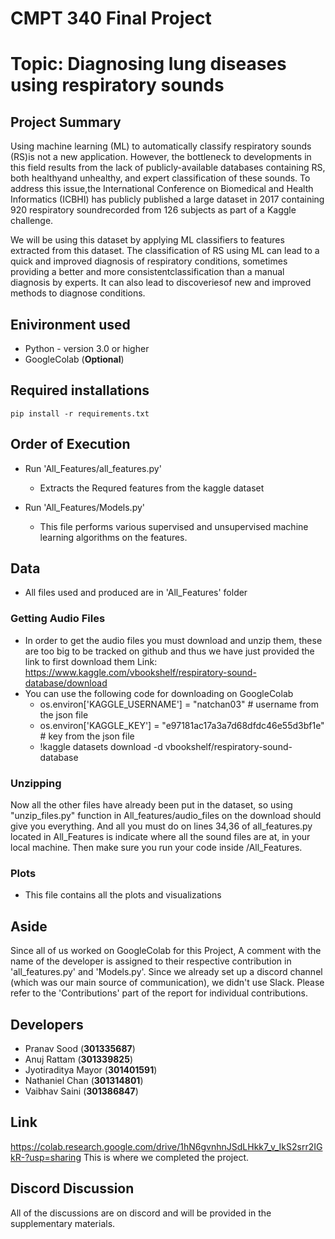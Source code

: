 # CMPT 340 Final Project

# Topic: Diagnosing lung diseases using respiratory sounds

## Project Summary
Using machine learning (ML) to automatically classify respiratory sounds (RS)is not a new application. However, the bottleneck to developments in this field results from the lack of publicly-available databases containing RS, both healthyand unhealthy, and expert classification of these sounds. To address this issue,the  International  Conference  on  Biomedical  and  Health  Informatics  (ICBHI) has publicly published a large dataset in 2017 containing 920 respiratory soundrecorded from 126 subjects as part of a Kaggle challenge. 

We will be using this dataset by applying ML classifiers to features extracted from this dataset. The classification of RS using ML can lead to a quick and improved diagnosis of respiratory conditions, sometimes providing a better and more consistentclassification than a manual diagnosis by experts. It can also lead to discoveriesof new and improved methods to diagnose conditions.

## Enivironment used
* Python - version 3.0 or higher
* GoogleColab (**Optional**)

## Required installations 
`pip install -r requirements.txt`

## Order of Execution
* Run 'All_Features/all_features.py' 
	* Extracts the Requred features from the kaggle dataset

* Run 'All_Features/Models.py'
	* This file performs various supervised and unsupervised machine learning algorithms on the features.

## Data
* All files used and produced are in 'All_Features' folder 
### Getting Audio Files
* In order to get the audio files you must download and unzip them, these are too big to be tracked on github and thus we have just provided the link to first download them
Link:  https://www.kaggle.com/vbookshelf/respiratory-sound-database/download 
* You can use the following code for downloading on GoogleColab
	* os.environ['KAGGLE_USERNAME'] = "natchan03" # username from the json file
	* os.environ['KAGGLE_KEY'] = "e97181ac17a3a7d68dfdc46e55d3bf1e" # key from the json file
	* !kaggle datasets download -d vbookshelf/respiratory-sound-database
### Unzipping
Now all the other files have already been put in the dataset, so using "unzip_files.py" function in All_features/audio_files on the download should give you everything. And all you must do on lines 34,36 of all_features.py located in All_Features is indicate where all the sound files are at, in your local machine. Then make sure you run your code inside /All_Features.
### Plots
* This file contains all the plots and visualizations

## Aside
Since all of us worked on GoogleColab for this Project, A comment with the name of the developer is assigned to their respective contribution in 'all_features.py' and 'Models.py'. Since we already set up a discord channel (which was our main source of communication), we didn't use Slack. Please refer to the 'Contributions' part of the report for individual contributions.

## Developers
* Pranav Sood (**301335687**)
* Anuj Rattam (**301339825**)
* Jyotiraditya Mayor (**301401591**)
* Nathaniel Chan (**301314801**)
* Vaibhav Saini (**301386847**)

## Link
https://colab.research.google.com/drive/1hN6gvnhnJSdLHkk7_v_IkS2srr2IGkR-?usp=sharing
This is where we completed the project. 

## Discord Discussion
All of the discussions are on discord and will be provided in the supplementary materials.
